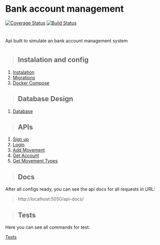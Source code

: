 # Bank account management
[![Coverage Status](https://coveralls.io/repos/github/MarceloSavian/bank_account_backend/badge.svg?branch=main)](https://coveralls.io/github/MarceloSavian/bank_account_backend?branch=main)
[![Build Status](https://travis-ci.com/MarceloSavian/bank_account_backend.svg?branch=main)](https://travis-ci.com/MarceloSavian/bank_account_backend)
#

Api built to simulate an bank account management system

#

> ## Instalation and config
1. [Instalation](./requirements/instalation/index.md)
2. [Migrations](./requirements/instalation/migrations.md)
2. [Docker Compose](./requirements/instalation/docker.md)

> ## Database Design
1. [Database](./requirements/database/database.md)

> ## APIs
1. [Sign up](./requirements/auth/signup.md)
2. [Login](./requirements/auth/login.md)
3. [Add Movement](./requirements/movement/addMovement.md)
4. [Get Account](./requirements/account/getAccount.md)
5. [Get Movement Types](./requirements/movementTypes/getMovementTypes.md)

> ## Docs
After all configs ready, you can see the api docs for all requests in URL:

> http://localhost:5050/api-docs/

> ## Tests
Here you can see all commands for test:

[Tests](./requirements/tests/tests.md)